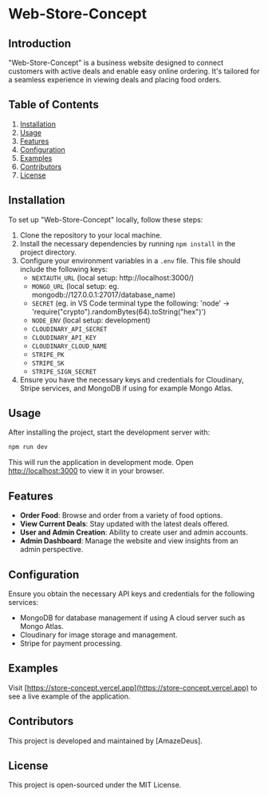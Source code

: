 
# Web-Store-Concept

## Introduction
"Web-Store-Concept" is a business website designed to connect customers with active deals and enable easy online ordering. It's tailored for a seamless experience in viewing deals and placing food orders.

## Table of Contents
1. [Installation](#installation)
2. [Usage](#usage)
3. [Features](#features)
4. [Configuration](#configuration)
5. [Examples](#examples)
6. [Contributors](#contributors)
7. [License](#license)

## Installation
To set up "Web-Store-Concept" locally, follow these steps:

1. Clone the repository to your local machine.
2. Install the necessary dependencies by running `npm install` in the project directory.
3. Configure your environment variables in a `.env` file. This file should include the following keys:
   - `NEXTAUTH_URL` (local setup: http://localhost:3000/)
   - `MONGO_URL` (local setup: eg. mongodb://127.0.0.1:27017/database_name)
   - `SECRET` (eg. in VS Code terminal type the following: 'node' -> 'require("crypto").randomBytes(64).toString("hex")')
   - `NODE_ENV` (local setup: development)
   - `CLOUDINARY_API_SECRET`
   - `CLOUDINARY_API_KEY`
   - `CLOUDINARY_CLOUD_NAME`
   - `STRIPE_PK`
   - `STRIPE_SK`
   - `STRIPE_SIGN_SECRET`
4. Ensure you have the necessary keys and credentials for Cloudinary, Stripe services, and MongoDB if using for example Mongo Atlas.

## Usage
After installing the project, start the development server with:

```bash
npm run dev
```

This will run the application in development mode. Open [http://localhost:3000](http://localhost:3000) to view it in your browser.

## Features
- **Order Food**: Browse and order from a variety of food options.
- **View Current Deals**: Stay updated with the latest deals offered.
- **User and Admin Creation**: Ability to create user and admin accounts.
- **Admin Dashboard**: Manage the website and view insights from an admin perspective.

## Configuration
Ensure you obtain the necessary API keys and credentials for the following services:
- MongoDB for database management if using A cloud server such as Mongo Atlas.
- Cloudinary for image storage and management.
- Stripe for payment processing.

## Examples
Visit [https://store-concept.vercel.app](https://store-concept.vercel.app) to see a live example of the application.

## Contributors
This project is developed and maintained by [AmazeDeus].

## License
This project is open-sourced under the MIT License.
